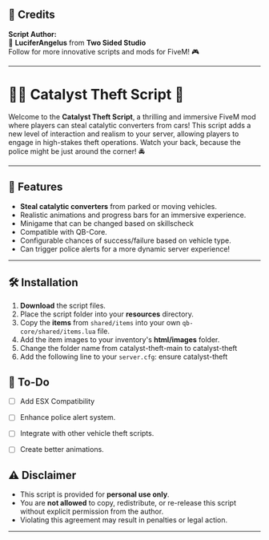 ## 🔗 Credits
**Script Author:**  
👑 **LuciferAngelus** from **Two Sided Studio**  
Follow for more innovative scripts and mods for FiveM! 🎮

---
# 🚗🔧 Catalyst Theft Script 🚨

Welcome to the **Catalyst Theft Script**, a thrilling and immersive FiveM mod where players can steal catalytic converters from cars! 
This script adds a new level of interaction and realism to your server, allowing players to engage in high-stakes theft operations. 
Watch your back, because the police might be just around the corner! 🚔

---

## 📜 Features

- **Steal catalytic converters** from parked or moving vehicles.
- Realistic animations and progress bars for an immersive experience.
- Minigame that can be changed based on skillscheck
- Compatible with QB-Core.
- Configurable chances of success/failure based on vehicle type.
- Can trigger police alerts for a more dynamic server experience!

---

## 🛠️ Installation

1. **Download** the script files.
2. Place the script folder into your **resources** directory.
3. Copy the **items** from `shared/items` into your own `qb-core/shared/items.lua` file.
4. Add the item images to your inventory's **html/images** folder.
5. Change the folder name from catalyst-theft-main to catalyst-theft
5. Add the following line to your `server.cfg`:  ensure catalyst-theft

## 📝 To-Do

- [ ] Add ESX Compatibility
- [ ] Enhance police alert system.
- [ ] Integrate with other vehicle theft scripts.
- [ ] Create better animations.


## ⚠️ Disclaimer

- This script is provided for **personal use only**. 
- You are **not allowed** to copy, redistribute, or re-release this script without explicit permission from the author.
- Violating this agreement may result in penalties or legal action.

---


